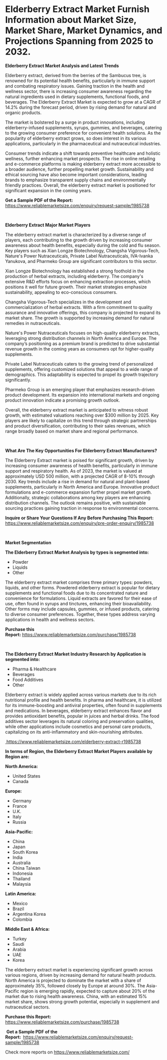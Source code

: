 <p><h1>Elderberry Extract Market Furnish Information about Market Size, Market Share, Market Dynamics, and Projections Spanning from 2025 to 2032.</h1></p><p><strong>Elderberry Extract Market Analysis and Latest Trends</strong></p>
<p><p>Elderberry extract, derived from the berries of the Sambucus tree, is renowned for its potential health benefits, particularly in immune support and combating respiratory issues. Gaining traction in the health and wellness sector, there is increasing consumer awareness regarding the natural ingredients used in dietary supplements, functional foods, and beverages. The Elderberry Extract Market is expected to grow at a CAGR of 14.2% during the forecast period, driven by rising demand for natural and organic products.</p><p>The market is bolstered by a surge in product innovations, including elderberry-infused supplements, syrups, gummies, and beverages, catering to the growing consumer preference for convenient health solutions. As the popularity of elderberry extract grows, so does interest in its various applications, particularly in the pharmaceutical and nutraceutical industries.</p><p>Consumer trends indicate a shift towards preventive healthcare and holistic wellness, further enhancing market prospects. The rise in online retailing and e-commerce platforms is making elderberry extract more accessible to a broader audience, further propelling market growth. Sustainability and ethical sourcing have also become important considerations, leading brands to emphasize transparent supply chains and environmentally friendly practices. Overall, the elderberry extract market is positioned for significant expansion in the coming years.</p></p>
<p><strong>Get a Sample PDF of the Report:&nbsp;</strong> <a href="https://www.reliablemarketsize.com/enquiry/request-sample/1985738?utm_campaign=3126&utm_medium=2&utm_source=Github&utm_content=ia&utm_term=01042025&utm_id=elderberry-extract">https://www.reliablemarketsize.com/enquiry/request-sample/1985738</a></p>
<p>&nbsp;</p>
<p><strong>Elderberry Extract Major Market Players</strong></p>
<p><p>The elderberry extract market is characterized by a diverse range of players, each contributing to the growth driven by increasing consumer awareness about health benefits, especially during the cold and flu season. Key players such as Xian Longze Biotechnology, Changsha Vigorous-Tech, Nature's Power Nutraceuticals, Private Label Nutraceuticals, IVA-Ivanka Yanukova, and Pharmeko Group are significant contributors to this sector.</p><p>Xian Longze Biotechnology has established a strong foothold in the production of herbal extracts, including elderberry. The company's extensive R&D efforts focus on enhancing extraction processes, which positions it well for future growth. Their market strategies emphasize sustainability, appealing to eco-conscious consumers.</p><p>Changsha Vigorous-Tech specializes in the development and commercialization of herbal extracts. With a firm commitment to quality assurance and innovative offerings, this company is projected to expand its market share. The growth is supported by increasing demand for natural remedies in nutraceuticals.</p><p>Nature's Power Nutraceuticals focuses on high-quality elderberry extracts, leveraging strong distribution channels in North America and Europe. The company’s positioning as a premium brand is predicted to drive substantial revenue growth in the coming years as consumers opt for higher-quality supplements.</p><p>Private Label Nutraceuticals caters to the growing trend of personalized supplements, offering customized solutions that appeal to a wide range of demographics. This adaptability is expected to propel its growth trajectory significantly.</p><p>Pharmeko Group is an emerging player that emphasizes research-driven product development. Its expansion into international markets and ongoing product innovation indicate a promising growth outlook.</p><p>Overall, the elderberry extract market is anticipated to witness robust growth, with estimated valuations reaching over $300 million by 2025. Key players are likely to capitalize on this trend through strategic partnerships and product diversification, contributing to their sales revenues, which range broadly based on market share and regional performance.</p></p>
<p>&nbsp;</p>
<p><strong>What Are The Key Opportunities For Elderberry Extract Manufacturers?</strong></p>
<p><p>The Elderberry Extract market is poised for significant growth, driven by increasing consumer awareness of health benefits, particularly in immune support and respiratory health. As of 2023, the market is valued at approximately USD 500 million, with a projected CAGR of 8-10% through 2030. Key trends include a rise in demand for natural and plant-based supplements, particularly in North America and Europe. Innovative product formulations and e-commerce expansion further propel market growth. Additionally, strategic collaborations among key players are enhancing distribution channels. The outlook remains positive, with sustainable sourcing practices gaining traction in response to environmental concerns.</p></p>
<p><strong>Inquire or Share Your Questions If Any Before Purchasing This Report:</strong> <a href="https://www.reliablemarketsize.com/enquiry/pre-order-enquiry/1985738?utm_campaign=3126&utm_medium=2&utm_source=Github&utm_content=ia&utm_term=01042025&utm_id=elderberry-extract">https://www.reliablemarketsize.com/enquiry/pre-order-enquiry/1985738</a></p>
<p>&nbsp;</p>
<p><strong>Market Segmentation</strong></p>
<p><strong>The Elderberry Extract Market Analysis by types is segmented into:</strong></p>
<p><ul><li>Powder</li><li>Liquids</li><li>Other</li></ul></p>
<p><p>The elderberry extract market comprises three primary types: powders, liquids, and other forms. Powdered elderberry extract is popular for dietary supplements and functional foods due to its concentrated nature and convenience for formulations. Liquid extracts are favored for their ease of use, often found in syrups and tinctures, enhancing their bioavailability. Other forms may include capsules, gummies, or infused products, catering to diverse consumer preferences. Together, these types address varying applications in health and wellness sectors.</p></p>
<p><strong>Purchase this Report:&nbsp;</strong><a href="https://www.reliablemarketsize.com/purchase/1985738?utm_campaign=3126&utm_medium=2&utm_source=Github&utm_content=ia&utm_term=01042025&utm_id=elderberry-extract">https://www.reliablemarketsize.com/purchase/1985738</a></p>
<p>&nbsp;</p>
<p><strong>The Elderberry Extract Market Industry Research by Application is segmented into:</strong></p>
<p><ul><li>Pharma & Healthcare</li><li>Beverages</li><li>Food Additives</li><li>Other</li></ul></p>
<p><p>Elderberry extract is widely applied across various markets due to its rich nutritional profile and health benefits. In pharma and healthcare, it is utilized for its immune-boosting and antiviral properties, often found in supplements and medications. In beverages, elderberry extract enhances flavor and provides antioxidant benefits, popular in juices and herbal drinks. The food additives sector leverages its natural coloring and preservation qualities, while other applications include cosmetics and personal care products, capitalizing on its anti-inflammatory and skin-nourishing attributes.</p></p>
<p><a href="https://www.reliablemarketsize.com/elderberry-extract-r1985738?utm_campaign=3126&utm_medium=2&utm_source=Github&utm_content=ia&utm_term=01042025&utm_id=elderberry-extract">&nbsp;https://www.reliablemarketsize.com/elderberry-extract-r1985738</a></p>
<p><strong>In terms of Region, the Elderberry Extract Market Players available by Region are:</strong></p>
<p>
    <p> <strong> North America: </strong>
        <ul>
            <li>United States</li>
            <li>Canada</li>
        </ul>
        </p> 
    <p> <strong> Europe: </strong>
        <ul>
            <li>Germany</li>
            <li>France</li>
            <li>U.K.</li>
            <li>Italy</li>
            <li>Russia</li>
        </ul>
        </p> 
    <p> <strong> Asia-Pacific: </strong>
        <ul>
            <li>China</li>
            <li>Japan</li>
            <li>South Korea</li>
            <li>India</li>
            <li>Australia</li>
            <li>China Taiwan</li>
            <li>Indonesia</li>
            <li>Thailand</li>
            <li>Malaysia</li>
        </ul>
        </p> 
    <p> <strong> Latin America: </strong>
        <ul>
            <li>Mexico</li>
            <li>Brazil</li>
            <li>Argentina Korea</li>
            <li>Colombia</li>
        </ul>
        </p> 
    <p> <strong> Middle East & Africa: </strong>
        <ul>
            <li>Turkey</li>
            <li>Saudi</li>
            <li>Arabia</li>
            <li>UAE</li>
            <li>Korea</li>
        </ul>
    </p>
    </p>
<p><p>The elderberry extract market is experiencing significant growth across various regions, driven by increasing demand for natural health products. North America is projected to dominate the market with a share of approximately 35%, followed closely by Europe at around 30%. The Asia-Pacific region is emerging rapidly, expected to capture about 20% of the market due to rising health awareness. China, with an estimated 15% market share, shows strong growth potential, especially in supplement and nutraceutical sectors.</p></p>
<p><strong>Purchase this Report: </strong><a href="https://www.reliablemarketsize.com/purchase/1985738?utm_campaign=3126&utm_medium=2&utm_source=Github&utm_content=ia&utm_term=01042025&utm_id=elderberry-extract">https://www.reliablemarketsize.com/purchase/1985738</a></p>
<p>&nbsp;<strong>Get a Sample PDF of the Report:&nbsp;&nbsp;</strong><a href="https://www.reliablemarketsize.com/enquiry/request-sample/1985738?utm_campaign=3126&utm_medium=2&utm_source=Github&utm_content=ia&utm_term=01042025&utm_id=elderberry-extract">https://www.reliablemarketsize.com/enquiry/request-sample/1985738</a></p>
<p><strong></strong></p>
<p>Check more reports on <a href="https://www.reliablemarketsize.com/?utm_campaign=3126&utm_medium=2&utm_source=Github&utm_content=ia&utm_term=01042025&utm_id=elderberry-extract">https://www.reliablemarketsize.com/</a></p>